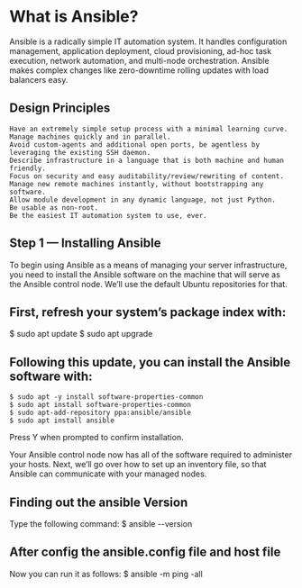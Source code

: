 # What is Ansible?
Ansible is a radically simple IT automation system. It handles configuration management, application deployment, cloud provisioning, ad-hoc task execution, network automation, and multi-node orchestration. Ansible makes complex changes like zero-downtime rolling updates with load balancers easy.

## Design Principles
    Have an extremely simple setup process with a minimal learning curve.
    Manage machines quickly and in parallel.
    Avoid custom-agents and additional open ports, be agentless by leveraging the existing SSH daemon.
    Describe infrastructure in a language that is both machine and human friendly.
    Focus on security and easy auditability/review/rewriting of content.
    Manage new remote machines instantly, without bootstrapping any software.
    Allow module development in any dynamic language, not just Python.
    Be usable as non-root.
    Be the easiest IT automation system to use, ever.

## Step 1 — Installing Ansible
To begin using Ansible as a means of managing your server infrastructure, you need to install the Ansible software on the machine that will serve as the Ansible control node. We’ll use the default Ubuntu repositories for that.

## First, refresh your system’s package index with:
$ sudo apt update
$ sudo apt upgrade

## Following this update, you can install the Ansible software with:
```
$ sudo apt -y install software-properties-common
$ sudo apt install software-properties-common
$ sudo apt-add-repository ppa:ansible/ansible
$ sudo apt install ansible
```

Press Y when prompted to confirm installation.

Your Ansible control node now has all of the software required to administer your hosts. Next, we’ll go over how to set up an inventory file, so that Ansible can communicate with your managed nodes.

## Finding out the ansible Version
Type the following command:
$ ansible --version

## After config the ansible.config file and host file 
Now you can run it as follows:
$ ansible -m ping -all

